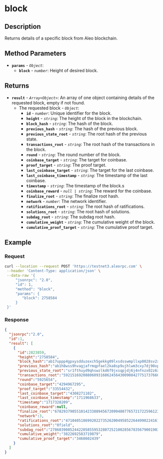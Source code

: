 # block

## Description

Returns details of a specific block from Aleo blockchain.

## Method Parameters

- **`params`** - *`Object`*:
  - **`block`** - *`number`*: Height of desired block.

## Returns

- **`result`** - *`Array<Object>`*: An array of one object containing details of the requested block, empty if not found.
  - The requested block - *`Object`*:
    - **`id`** - *`number`*: Unique identifier for the block.
    - **`height`** - *`string`*: The height of the block in the blockchain.
    - **`block_hash`** - *`string`*: The hash of the block.
    - **`previous_hash`** - *`string`*: The hash of the previous block.
    - **`previous_state_root`** - *`string`*: The root hash of the previous state.
    - **`transactions_root`** - *`string`*: The root hash of the transactions in the block.
    - **`round`** - *`string`*: The round number of the block.
    - **`coinbase_target`** - *`string`*: The target for coinbase.
    - **`proof_target`** - *`string`*: The proof target.
    - **`last_coinbase_target`** - *`string`*: The target for the last coinbase.
    - **`last_coinbase_timestamp`** - *`string`*: The timestamp of the last coinbase.
    - **`timestamp`** - *`string`*: The timestamp of the block.s
    - **`coinbase_reward`** - *`null | string`*: The reward for the coinbase.
    - **`finalize_root`** - *`string`*: The finalize root hash.
    - **`network`** - *`number`*: The network identifier.
    - **`ratifications_root`** - *`string`*: The root hash of ratifications.
    - **`solutions_root`** - *`string`*: The root hash of solutions.
    - **`subdag_root`** - *`string`*: The subdag root hash.
    - **`cumulative_weight`** - *`string`*: The cumulative weight of the block.
    - **`cumulative_proof_target`** - *`string`*: The cumulative proof target.

## Example

### Request

```bash
curl --location --request POST 'https://testnet3.aleorpc.com' \
 --header 'Content-Type: application/json' \
 --data-raw '{
     "jsonrpc": "2.0",
     "id": 1,
     "method": "block",
     "params": {
        "block": 2758584
     }
 }'
```

### Response

```json
{
  "jsonrpc":"2.0",
  "id":1,
  "result": [ 
    {
      "id":2823859,
      "height":"2758584",
      "block_hash":"ab17uppp4gpxysdduzexch5gekkg09lxsdsswmpllxp0028sv2xvczsc2zv99",
      "previous_hash":"ab1h8wss9hvagjafrmqpfael2ka8sp9ujhlwm3cxy7dj90xpn2905zsjgfg94",
      "previous_state_root":"sr1fthuyd9qhswzlkd6f9jxsqpjdj6j4nfnzx02z6x4uj9wpefn4qqqatzzpk",
      "transactions_root":"5921516920880609316862456430090842775173766057023337047347451140512518961075field",
      "round":"5925654",
      "coinbase_target":"4294967295",
      "proof_target":"33554432",
      "last_coinbase_target":"4308271102",
      "last_coinbase_timestamp":"1711968633",
      "timestamp":"1717328209",
      "coinbase_reward":null,
      "finalize_root":"6782937905510142338894567209948077657217225961237793603538433212746202312880field",
      "network":3,
      "ratifications_root":"4710405186992022735262004958522644990224161834463249249031636047654518734485field",
      "solutions_root":"0field",
      "subdag_root":"2786039085244220585595328072521002856783567900190360046892230183363703801925field",
      "cumulative_weight":"3822692583719879",
      "cumulative_proof_target":"3468602439"
    }
  ]
}
```
